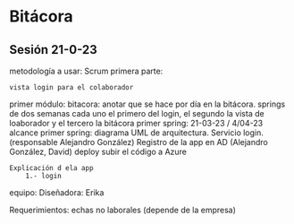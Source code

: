 # Bitácora
Sesión 21-0-23
--
metodología a usar:
    Scrum 
primera parte:

    vista login para el colaborador 
primer módulo:
    bitacora: anotar que se hace por día en la bitácora. 
    springs de dos semanas cada uno el primero del login, el segundo la vista de loaborador y el tercero la bitácora
    primer spring: 21-03-23 / 4/04-23
    alcance primer spring: 
        diagrama UML de arquitectura.
        Servicio login. (responsable Alejandro González)
        Registro de la app en AD (Alejandro González, David)
        deploy subir el código a Azure 

    Explicación d ela app
        1.- login
equipo:
    Diseñadora: Erika 

Requerimientos:
        echas no laborales (depende de la empresa)
        

